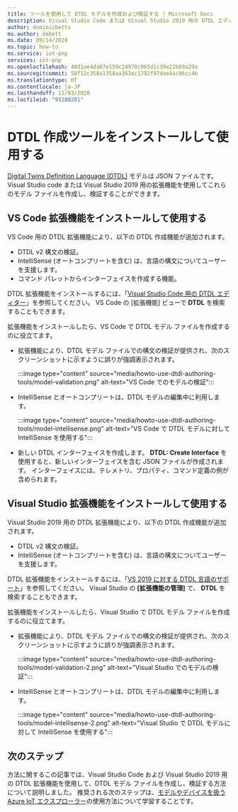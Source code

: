 ```yaml
---
title: ツールを使用して DTDL モデルを作成および検証する | Microsoft Docs
description: Visual Studio Code または Visual Studio 2019 用の DTDL エディターをインストールし、それを使用して IoT プラグ アンド プレイ モデルを作成します。
author: dominicbetts
ms.author: dobett
ms.date: 09/14/2020
ms.topic: how-to
ms.service: iot-pnp
services: iot-pnp
ms.openlocfilehash: 40d1ae4da07e159c24970c065d1c39e22b89a29a
ms.sourcegitcommit: 58f12c358a1358aa363ec1792f97dae4ac96cc4b
ms.translationtype: HT
ms.contentlocale: ja-JP
ms.lasthandoff: 11/03/2020
ms.locfileid: "93280201"
---
```

# <a name="install-and-use-the-dtdl-authoring-tools"></a>DTDL 作成ツールをインストールして使用する

[Digital Twins Definition Language (DTDL)](https://github.com/Azure/opendigitaltwins-dtdl/blob/master/DTDL/v2/dtdlv2.md) モデルは JSON ファイルです。 Visual Studio code または Visual Studio 2019 用の拡張機能を使用してこれらのモデル ファイルを作成し、検証することができます。

## <a name="install-and-use-the-vs-code-extension"></a>VS Code 拡張機能をインストールして使用する

VS Code 用の DTDL 拡張機能により、以下の DTDL 作成機能が追加されます。

- DTDL v2 構文の検証。
- IntelliSense (オートコンプリートを含む) は、言語の構文についてユーザーを支援します。
- コマンド パレットからインターフェイスを作成する機能。

DTDL 拡張機能をインストールするには、「[Visual Studio Code 用の DTDL エディター](https://marketplace.visualstudio.com/items?itemName=vsciot-vscode.vscode-dtdl)」を参照してください。 VS Code の [拡張機能] ビューで **DTDL** を検索することもできます。

拡張機能をインストールしたら、VS Code で DTDL モデル ファイルを作成するのに役立てます。

- 拡張機能により、DTDL モデル ファイルでの構文の検証が提供され、次のスクリーンショットに示すように誤りが強調表示されます。

    :::image type="content" source="media/howto-use-dtdl-authoring-tools/model-validation.png" alt-text="VS Code でのモデルの検証":::

- IntelliSense とオートコンプリートは、DTDL モデルの編集中に利用します。

    :::image type="content" source="media/howto-use-dtdl-authoring-tools/model-intellisense.png" alt-text="VS Code で DTDL モデルに対して IntelliSense を使用する":::

- 新しい DTDL インターフェイスを作成します。 **DTDL: Create Interface** を使用すると、新しいインターフェイスを含む JSON ファイルが作成されます。 インターフェイスには、テレメトリ、プロパティ、コマンド定義の例が含められます。

## <a name="install-and-use-the-visual-studio-extension"></a>Visual Studio 拡張機能をインストールして使用する

Visual Studio 2019 用の DTDL 拡張機能により、以下の DTDL 作成機能が追加されます。

- DTDL v2 構文の検証。
- IntelliSense (オートコンプリートを含む) は、言語の構文についてユーザーを支援します。

DTDL 拡張機能をインストールするには、「[VS 2019 に対する DTDL 言語のサポート](https://marketplace.visualstudio.com/items?itemName=vsc-iot.vs16dtdllanguagesupport)」を参照してください。 Visual Studio の **[拡張機能の管理]** で、 **DTDL** を検索することもできます。

拡張機能をインストールしたら、Visual Studio で DTDL モデル ファイルを作成するのに役立てます。

- 拡張機能により、DTDL モデル ファイルでの構文の検証が提供され、次のスクリーンショットに示すように誤りが強調表示されます。

    :::image type="content" source="media/howto-use-dtdl-authoring-tools/model-validation-2.png" alt-text="Visual Studio でのモデルの検証":::

- IntelliSense とオートコンプリートは、DTDL モデルの編集中に利用します。

    :::image type="content" source="media/howto-use-dtdl-authoring-tools/model-intellisense-2.png" alt-text="Visual Studio で DTDL モデルに対して IntelliSense を使用する":::

## <a name="next-steps"></a>次のステップ

方法に関するこの記事では、Visual Studio Code および Visual Studio 2019 用の DTDL 拡張機能を使用して、DTDL モデル ファイルを作成し、検証する方法について説明しました。 推奨される次のステップは、[モデルやデバイスを扱う Azure IoT エクスプローラー](./howto-use-iot-explorer.md)の使用方法について学習することです。
